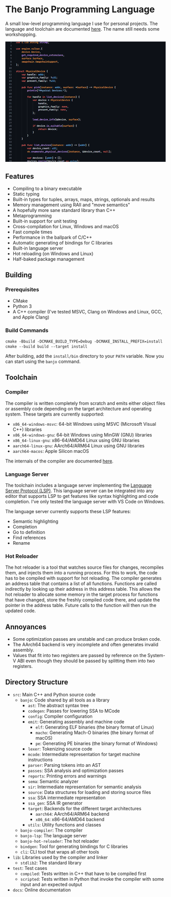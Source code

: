 # The Banjo Programming Language

A small low-level programming language I use for personal projects. The language and toolchain are documented [here](https://chnoblouch.github.io/banjo-lang/). The name still needs some workshopping.

![Some Banjo source code in VSCode](docs/example.png?)

## Features

- Compiling to a binary executable
- Static typing
- Built-in types for tuples, arrays, maps, strings, optionals and results
- Memory management using RAII and "move semantics"
- A hopefully more sane standard library than C++
- Metaprogramming
- Built-in support for unit testing
- Cross-compilation for Linux, Windows and macOS
- Fast compile times
- Performance in the ballpark of C/C++
- Automatic generating of bindings for C libraries
- Built-in language server
- Hot reloading (on Windows and Linux)
- Half-baked package management

## Building

### Prerequisites

- CMake
- Python 3
- A C++ compiler (I've tested MSVC, Clang on Windows and Linux, GCC, and Apple Clang)

### Build Commands

```
cmake -Bbuild -DCMAKE_BUILD_TYPE=Debug -DCMAKE_INSTALL_PREFIX=install
cmake --build build --target install
```

After building, add the `install/bin` directory to your `PATH` variable. Now you can start using the `banjo` command.

## Toolchain

### Compiler

The compiler is written completely from scratch and emits either object files or assembly code depending on the target architecture and operating system. These targets are currently supported:

- `x86_64-windows-msvc`: 64-bit Windows using MSVC (Microsoft Visual C++) libraries
- `x86_64-windows-gnu`: 64-bit Windows using MinGW (GNU) libraries
- `x86_64-linux-gnu`: x86-64/AMD64 Linux using GNU libraries 
- `aarch64-linux-gnu`: AArch64/ARM64 Linux using GNU libraries
- `aarch64-macos`: Apple Silicon macOS

The internals of the compiler are documented [here](docs/compiler.md).

### Language Server

The toolchain includes a language server implementing the [Language Server Protocol (LSP)](https://microsoft.github.io/language-server-protocol/). This language server can be integrated into any editor that supports LSP to get features like syntax highlighting and code completion. I've only tested the language server with VS Code on Windows.

The language server currently supports these LSP features:
- Semantic highlighting
- Completion
- Go to definition
- Find references
- Rename

### Hot Reloader

The hot reloader is a tool that watches source files for changes, recompiles them, and injects them into a running process. For this to work, the code has to be compiled with support for hot reloading. The compiler generates an address table that contains a list of all functions. Functions are called indirectly by looking up their address in this address table. This allows the hot reloader to allocate some memory in the target process for functions that have changed, store the freshly compiled code there, and update the pointer in the address table. Future calls to the function will then run the updated code.

## Annoyances

- Some optimization passes are unstable and can produce broken code.
- The AArch64 backend is very incomplete and often generates invalid assembly.
- Values that fit into two registers are passed by reference on the System-V ABI even though they should be passed by splitting them into two registers.

## Directory Structure

- `src`: Main C++ and Python source code
    - `banjo`: Code shared by all tools as a library
        - `ast`: The abstract syntax tree
        - `codegen`: Passes for lowering SSA to MCode
        - `config`: Compiler configuration
        - `emit`: Generating assembly and machine code
            - `elf`: Generating ELF binaries (the binary format of Linux)
            - `macho`: Generating Mach-O binaries (the binary format of macOS)
            - `pe`: Generating PE binaries (the binary format of Windows)
        - `lexer`: Tokenizing source code
        - `mcode`: Intermediate representation for target machine instructions
        - `parser`: Parsing tokens into an AST
        - `passes`: SSA analysis and optimization passes
        - `reports`: Printing errors and warnings
        - `sema`: Semantic analyzer
        - `sir`: Intermediate representation for semantic analysis
        - `source`: Data structures for loading and storing source files
        - `ssa`: SSA intermediate representation
        - `ssa_gen`: SSA IR generator
        - `target`: Backends for the different target architectures
            - `aarch64`: AArch64/ARM64 backend
            - `x86_64`: x86-64/AMD64 backend
        - `utils`: Utility functions and classes
    - `banjo-compiler`: The compiler
    - `banjo-lsp`: The language server
    - `banjo-hot-reloader`: The hot reloader
    - `bindgen`: Tool for generating bindings for C libraries
    - `cli`: CLI tool that wraps all other tools
- `lib`: Libraries used by the compiler and linker
    - `stdlib2`: The standard library
- `test`: Test cases
    - `compiled`: Tests written in C++ that have to be compiled first
    - `scripted`: Tests written in Python that invoke the compiler with some input and an expected output 
- `docs`: Online documentation
